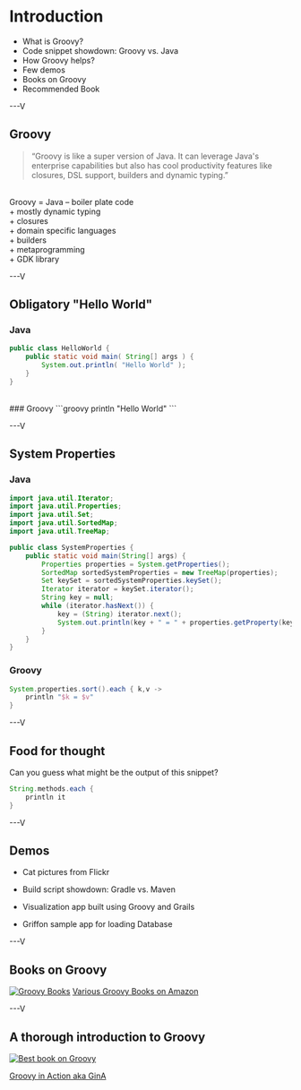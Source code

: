 # Introduction

* What is Groovy?
* Code snippet showdown: Groovy vs. Java
* How Groovy helps?
* Few demos
* Books on Groovy
* Recommended Book

---V

## Groovy
>  “Groovy is like a super version of Java. It can leverage Java's enterprise capabilities but also has cool productivity features like closures, DSL support, builders and dynamic typing.”

<br>
Groovy = Java – boiler plate code<br>
              + mostly dynamic typing<br>
              + closures<br>
              + domain specific languages<br>
              + builders<br>
              + metaprogramming<br>
              + GDK library<br>

---V

## Obligatory "Hello World"

### Java
```java
public class HelloWorld {
	public static void main( String[] args ) {
		System.out.println( "Hello World" );
	}
}
```
<br>
### Groovy
```groovy
println "Hello World"
```

---V
## System Properties
### Java
```java
import java.util.Iterator;
import java.util.Properties;
import java.util.Set;
import java.util.SortedMap;
import java.util.TreeMap;

public class SystemProperties {
    public static void main(String[] args) {
        Properties properties = System.getProperties();
        SortedMap sortedSystemProperties = new TreeMap(properties);
        Set keySet = sortedSystemProperties.keySet();
        Iterator iterator = keySet.iterator();
        String key = null;
        while (iterator.hasNext()) {
            key = (String) iterator.next();
            System.out.println(key + " = " + properties.getProperty(key));
        }
    }
}
```

### Groovy
```groovy
System.properties.sort().each { k,v ->
    println "$k = $v"
}
```

---V

## Food for thought
Can you guess what might be the output of this snippet?
```groovy
String.methods.each {
    println it
}
```

---V

## Demos

* Cat pictures from Flickr

* Build script showdown: Gradle vs. Maven

* Visualization app built using Groovy and Grails

* Griffon sample app for loading Database

---V

## Books on Groovy
[![Groovy Books](https://raw.github.com/P7h/P7h.github.io/master/Groovy/img/Groovy_Books.png)](http://www.amazon.com/s/ref=sr_il_ti_stripbooks?rh=n%3A283155%2Ck%3Agroovy+programming&lo=stripbooks)
[Various Groovy Books on Amazon](http://www.amazon.com/s/ref=sr_il_ti_stripbooks?rh=n%3A283155%2Ck%3Agroovy+programming&lo=stripbooks)

---V

## A thorough introduction to Groovy

[![Best book on Groovy](https://raw.github.com/P7h/P7h.github.io/master/Groovy/img/GinA.png)](http://www.manning.com/koenig)

[Groovy in Action aka GinA](http://www.manning.com/koenig)